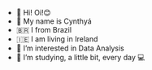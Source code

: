 - 👋 Hi! Oi!😊
- 👩 My name is Cynthyá
- 🇧🇷 I from Brazil
- 🇮🇪 I am living in Ireland
- 👀 I’m interested in Data Analysis
- 🌱 I’m studying, a little bit, every day 💻
